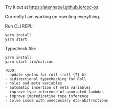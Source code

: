 Try it out at https://atennapel.github.io/coc-os

Currently I am working on rewriting everything.

Run CLI REPL:
```
yarn install
yarn start
```

Typecheck file:
```
yarn install
yarn start lib/nat.coc
```

```
TODO:
- update syntax for roll (roll {T} b)
- bidirectional typechecking for Roll
- holes and meta variables
- automatic insertion of meta variables
- improve type inference of annotated lambdas
- improve impredicative type inference
- solve issue with unnecessary eta-abstractions
```
